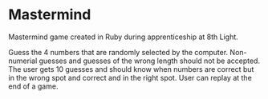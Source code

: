 Mastermind
==========

Mastermind game created in Ruby during apprenticeship at 8th Light.

Guess the 4 numbers that are randomly selected by the computer. 
Non-numerial guesses and guesses of the wrong length should not be accepted. 
The user gets 10 guesses and should know when numbers are correct but in the wrong spot and correct and in the right spot. 
User can replay at the end of a game.
